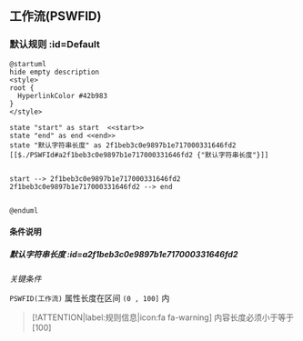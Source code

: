 ## 工作流(PSWFID) <!-- {docsify-ignore-all} -->

   

### 默认规则 :id=Default

```plantuml
@startuml
hide empty description
<style>
root {
  HyperlinkColor #42b983
}
</style>

state "start" as start  <<start>>
state "end" as end <<end>>
state "默认字符串长度" as 2f1beb3c0e9897b1e717000331646fd2 [[$./PSWFId#a2f1beb3c0e9897b1e717000331646fd2 {"默认字符串长度"}]]


start --> 2f1beb3c0e9897b1e717000331646fd2 
2f1beb3c0e9897b1e717000331646fd2 --> end 


@enduml
```

#### 条件说明

##### 默认字符串长度 :id=a2f1beb3c0e9897b1e717000331646fd2


*关键条件*


`PSWFID(工作流)` 属性长度在区间 `(0 , 100]` 内

> [!ATTENTION|label:规则信息|icon:fa fa-warning]
> 内容长度必须小于等于[100]







